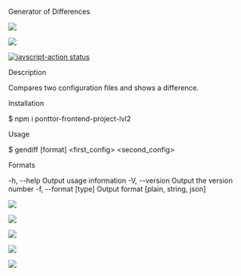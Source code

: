 Generator of Differences

<a href="https://codeclimate.com/github/ponttor/frontend-project-lvl2/maintainability"><img src="https://api.codeclimate.com/v1/badges/bc5642f0ba486a4f8551/maintainability" /></a>

<a href="https://codeclimate.com/github/ponttor/frontend-project-lvl2/test_coverage"><img src="https://api.codeclimate.com/v1/badges/bc5642f0ba486a4f8551/test_coverage" /></a>

<a href="https://github.com/ponttor/frontend-project-lvl2/actions"><img alt="javscript-action status" src="https://github.com/ponttor/frontend-project-lvl2/workflows/Node%20CI/badge.svg"></a>


Description

Compares two configuration files and shows a difference.


Installation

$ npm i ponttor-frontend-project-lvl2


Usage

$ gendiff [format] <first_config> <second_config>


Formats

-h, --help          Output usage information
-V, --version       Output the version number
-f, --format [type] Output format [plain, string, json]


<a href="https://asciinema.org/a/goQ26LpPg1rMLZxq1jtfn2KU9" target="_blank"><img src="https://asciinema.org/a/goQ26LpPg1rMLZxq1jtfn2KU9.svg" /></a>

<a href="https://asciinema.org/a/6NgbT9F7dxQYWEBgossceyRsG" target="_blank"><img src="https://asciinema.org/a/6NgbT9F7dxQYWEBgossceyRsG.svg" /></a>

<a href="https://asciinema.org/a/mlcFZ3O5FjUbF3lZnxLF6M3DB" target="_blank"><img src="https://asciinema.org/a/mlcFZ3O5FjUbF3lZnxLF6M3DB.svg" /></a>

<a href="https://asciinema.org/a/ViiCFOVnOePtpNuxIZPYGChoo" target="_blank"><img src="https://asciinema.org/a/ViiCFOVnOePtpNuxIZPYGChoo.svg" /></a>

<a href="https://asciinema.org/a/uluI9fLJMWYxZrRjW6ekcMxFD" target="_blank"><img src="https://asciinema.org/a/uluI9fLJMWYxZrRjW6ekcMxFD.svg" /></a>